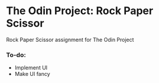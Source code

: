 # The Odin Project: Rock Paper Scissor
Rock Paper Scissor assignment for The Odin Project

### To-do: 
 - Implement UI
 - Make UI fancy

